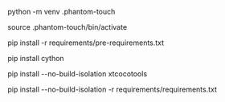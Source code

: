 python -m venv .phantom-touch

source .phantom-touch/bin/activate

pip install -r requirements/pre-requirements.txt

pip install cython

pip install --no-build-isolation xtcocotools

pip install --no-build-isolation -r requirements/requirements.txt 
